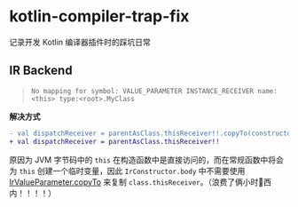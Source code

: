 # kotlin-compiler-trap-fix
记录开发 Kotlin 编译器插件时的踩坑日常

## IR Backend

> `No mapping for symbol: VALUE_PARAMETER INSTANCE_RECEIVER name:<this> type:<root>.MyClass`

**解决方式**
```diff
- val dispatchReceiver = parentAsClass.thisReceiver!!.copyTo(constructor)
+ val dispatchReceiver = parentAsClass.thisReceiver!!
```
原因为 JVM 字节码中的 `this` 在构造函数中是直接访问的，而在常规函数中将会为 `this` 创建一个临时变量，因此 `IrConstructor.body` 中不需要使用 [IrValueParameter.copyTo](https://github.com/JetBrains/kotlin/blob/1.6.20/compiler/ir/backend.common/src/org/jetbrains/kotlin/backend/common/ir/IrUtils.kt#L113) 来复制 `class.thisReceiver`。（浪费了俩小时🤬西内！！！！）
